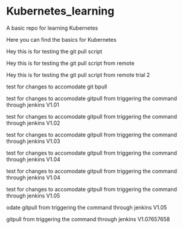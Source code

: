 # Kubernetes_learning
A basic repo for learning Kubernetes

Here you can find the basics for Kubernetes

Hey this is for testing the git pull script

Hey this is for testing the git pull script from remote


Hey this is for testing the git pull script from remote trial 2

test for changes to accomodate git bpull

test for changes to accomodate gitpull from triggering the command through jenkins V1.01

test for changes to accomodate gitpull from triggering the command through jenkins V1.02

test for changes to accomodate gitpull from triggering the command through jenkins V1.03

test for changes to accomodate gitpull from triggering the command through jenkins V1.04

test for changes to accomodate gitpull from triggering the command through jenkins V1.04

test for changes to accomodate gitpull from triggering the command through jenkins V1.05

odate gitpull from triggering the command through jenkins V1.05

gitpull from triggering the command through jenkins V1.07657658









